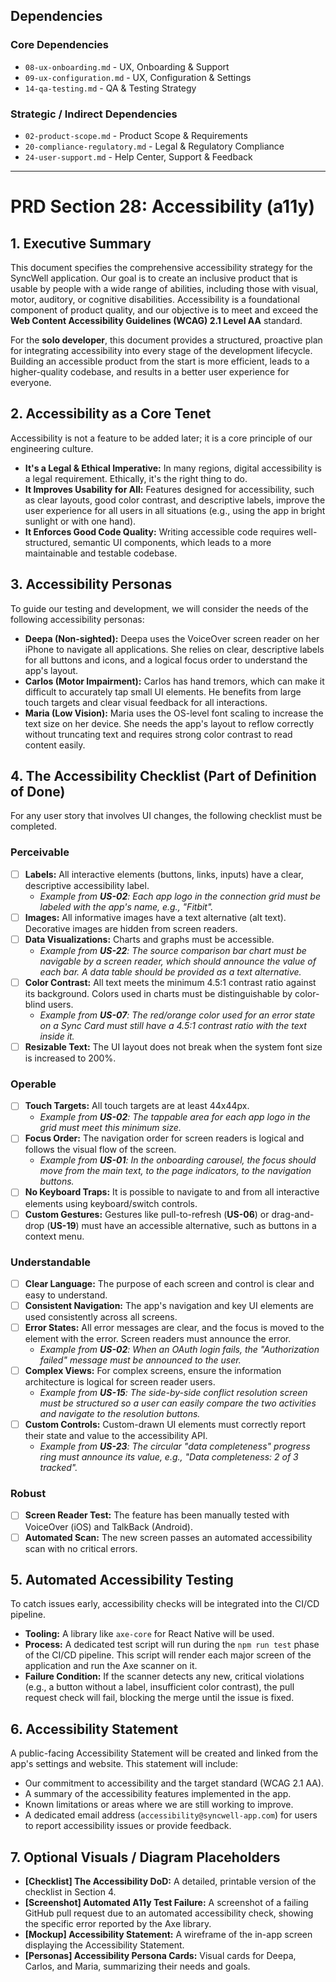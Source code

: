## Dependencies

### Core Dependencies
- `08-ux-onboarding.md` - UX, Onboarding & Support
- `09-ux-configuration.md` - UX, Configuration & Settings
- `14-qa-testing.md` - QA & Testing Strategy

### Strategic / Indirect Dependencies
- `02-product-scope.md` - Product Scope & Requirements
- `20-compliance-regulatory.md` - Legal & Regulatory Compliance
- `24-user-support.md` - Help Center, Support & Feedback

---

# PRD Section 28: Accessibility (a11y)

## 1. Executive Summary

This document specifies the comprehensive accessibility strategy for the SyncWell application. Our goal is to create an inclusive product that is usable by people with a wide range of abilities, including those with visual, motor, auditory, or cognitive disabilities. Accessibility is a foundational component of product quality, and our objective is to meet and exceed the **Web Content Accessibility Guidelines (WCAG) 2.1 Level AA** standard.

For the **solo developer**, this document provides a structured, proactive plan for integrating accessibility into every stage of the development lifecycle. Building an accessible product from the start is more efficient, leads to a higher-quality codebase, and results in a better user experience for everyone.

## 2. Accessibility as a Core Tenet

Accessibility is not a feature to be added later; it is a core principle of our engineering culture.
*   **It's a Legal & Ethical Imperative:** In many regions, digital accessibility is a legal requirement. Ethically, it's the right thing to do.
*   **It Improves Usability for All:** Features designed for accessibility, such as clear layouts, good color contrast, and descriptive labels, improve the user experience for all users in all situations (e.g., using the app in bright sunlight or with one hand).
*   **It Enforces Good Code Quality:** Writing accessible code requires well-structured, semantic UI components, which leads to a more maintainable and testable codebase.

## 3. Accessibility Personas

To guide our testing and development, we will consider the needs of the following accessibility personas:

*   **Deepa (Non-sighted):** Deepa uses the VoiceOver screen reader on her iPhone to navigate all applications. She relies on clear, descriptive labels for all buttons and icons, and a logical focus order to understand the app's layout.
*   **Carlos (Motor Impairment):** Carlos has hand tremors, which can make it difficult to accurately tap small UI elements. He benefits from large touch targets and clear visual feedback for all interactions.
*   **Maria (Low Vision):** Maria uses the OS-level font scaling to increase the text size on her device. She needs the app's layout to reflow correctly without truncating text and requires strong color contrast to read content easily.

## 4. The Accessibility Checklist (Part of Definition of Done)

For any user story that involves UI changes, the following checklist must be completed.

### Perceivable
*   [ ] **Labels:** All interactive elements (buttons, links, inputs) have a clear, descriptive accessibility label.
    *   *Example from **US-02**: Each app logo in the connection grid must be labeled with the app's name, e.g., "Fitbit".*
*   [ ] **Images:** All informative images have a text alternative (alt text). Decorative images are hidden from screen readers.
*   [ ] **Data Visualizations:** Charts and graphs must be accessible.
    *   *Example from **US-22**: The source comparison bar chart must be navigable by a screen reader, which should announce the value of each bar. A data table should be provided as a text alternative.*
*   [ ] **Color Contrast:** All text meets the minimum 4.5:1 contrast ratio against its background. Colors used in charts must be distinguishable by color-blind users.
    *   *Example from **US-07**: The red/orange color used for an error state on a Sync Card must still have a 4.5:1 contrast ratio with the text inside it.*
*   [ ] **Resizable Text:** The UI layout does not break when the system font size is increased to 200%.

### Operable
*   [ ] **Touch Targets:** All touch targets are at least 44x44px.
    *   *Example from **US-02**: The tappable area for each app logo in the grid must meet this minimum size.*
*   [ ] **Focus Order:** The navigation order for screen readers is logical and follows the visual flow of the screen.
    *   *Example from **US-01**: In the onboarding carousel, the focus should move from the main text, to the page indicators, to the navigation buttons.*
*   [ ] **No Keyboard Traps:** It is possible to navigate to and from all interactive elements using keyboard/switch controls.
*   [ ] **Custom Gestures:** Gestures like pull-to-refresh (**US-06**) or drag-and-drop (**US-19**) must have an accessible alternative, such as buttons in a context menu.

### Understandable
*   [ ] **Clear Language:** The purpose of each screen and control is clear and easy to understand.
*   [ ] **Consistent Navigation:** The app's navigation and key UI elements are used consistently across all screens.
*   [ ] **Error States:** All error messages are clear, and the focus is moved to the element with the error. Screen readers must announce the error.
    *   *Example from **US-02**: When an OAuth login fails, the "Authorization failed" message must be announced to the user.*
*   [ ] **Complex Views:** For complex screens, ensure the information architecture is logical for screen reader users.
    *   *Example from **US-15**: The side-by-side conflict resolution screen must be structured so a user can easily compare the two activities and navigate to the resolution buttons.*
*   [ ] **Custom Controls:** Custom-drawn UI elements must correctly report their state and value to the accessibility API.
    *   *Example from **US-23**: The circular "data completeness" progress ring must announce its value, e.g., "Data completeness: 2 of 3 tracked".*

### Robust
*   [ ] **Screen Reader Test:** The feature has been manually tested with VoiceOver (iOS) and TalkBack (Android).
*   [ ] **Automated Scan:** The new screen passes an automated accessibility scan with no critical errors.

## 5. Automated Accessibility Testing

To catch issues early, accessibility checks will be integrated into the CI/CD pipeline.
*   **Tooling:** A library like `axe-core` for React Native will be used.
*   **Process:** A dedicated test script will run during the `npm run test` phase of the CI/CD pipeline. This script will render each major screen of the application and run the Axe scanner on it.
*   **Failure Condition:** If the scanner detects any new, critical violations (e.g., a button without a label, insufficient color contrast), the pull request check will fail, blocking the merge until the issue is fixed.

## 6. Accessibility Statement

A public-facing Accessibility Statement will be created and linked from the app's settings and website. This statement will include:
*   Our commitment to accessibility and the target standard (WCAG 2.1 AA).
*   A summary of the accessibility features implemented in the app.
*   Known limitations or areas where we are still working to improve.
*   A dedicated email address (`accessibility@syncwell-app.com`) for users to report accessibility issues or provide feedback.

## 7. Optional Visuals / Diagram Placeholders
*   **[Checklist] The Accessibility DoD:** A detailed, printable version of the checklist in Section 4.
*   **[Screenshot] Automated A11y Test Failure:** A screenshot of a failing GitHub pull request due to an automated accessibility check, showing the specific error reported by the Axe library.
*   **[Mockup] Accessibility Statement:** A wireframe of the in-app screen displaying the Accessibility Statement.
*   **[Personas] Accessibility Persona Cards:** Visual cards for Deepa, Carlos, and Maria, summarizing their needs and goals.
